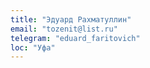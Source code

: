 ```yaml
---
title: "Эдуард Рахматуллин"
email: "tozenit@list.ru"
telegram: "eduard_faritovich"
loc: "Уфа"
---
```


